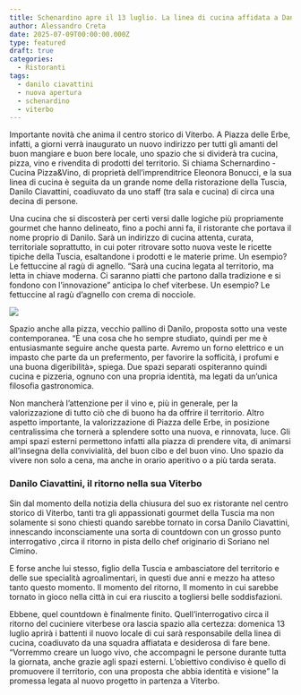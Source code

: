 ```yaml
---
title: Schenardino apre il 13 luglio. La linea di cucina affidata a Danilo Ciavattini
author: Alessandro Creta
date: 2025-07-09T00:00:00.000Z
type: featured
draft: true
categories:
  - Ristoranti
tags:
  - danilo ciavattini
  - nuova apertura
  - schenardino
  - viterbo
---
```


Importante novità che anima il centro storico di Viterbo. A Piazza delle Erbe, infatti, a giorni verrà inaugurato un nuovo indirizzo per tutti gli amanti del buon mangiare e buon bere locale, uno spazio che si dividerà tra cucina, pizza, vino e rivendita di prodotti del territorio. Si chiama Schernardino - Cucina Pizza\&Vino, di proprietà dell’imprenditrice Eleonora Bonucci, e la sua linea di cucina è seguita da un grande nome della ristorazione della Tuscia, Danilo Ciavattini, coadiuvato da uno staff (tra sala e cucina) di circa una decina di persone. 

Una cucina che si discosterà per certi versi dalle logiche più propriamente gourmet che hanno delineato, fino a pochi anni fa, il ristorante che portava il nome proprio di Danilo. Sarà un indirizzo di cucina attenta, curata, territoriale soprattutto, in cui poter ritrovare sotto nuova veste le ricette tipiche della Tuscia, esaltandone i prodotti e le materie prime. Un esempio? Le fettuccine al ragù di agnello. “Sarà una cucina legata al territorio, ma letta in chiave moderna. Ci saranno piatti che partono dalla tradizione e si fondono con l’innovazione” anticipa lo chef viterbese. Un esempio? Le fettuccine al ragù d’agnello con crema di nocciole.

![](/images/schernardino.jpeg)

Spazio anche alla pizza, vecchio pallino di Danilo, proposta sotto una veste contemporanea. “È una cosa che ho sempre studiato, quindi per me è entusiasmante seguire anche questa parte. Avremo un forno elettrico e un impasto che parte da un prefermento, per favorire la sofficità, i profumi e una buona digeribilità», spiega. Due spazi separati ospiteranno quindi cucina e pizzeria, ognuno con una propria identità, ma legati da un’unica filosofia gastronomica.

Non mancherà l’attenzione per il vino e, più in generale, per la valorizzazione di tutto ciò che di buono ha da offrire il territorio.  Altro aspetto importante, la valorizzazione di Piazza delle Erbe, in posizione centralissima che tornerà a splendere sotto una nuova, e rinnovata, luce. Gli ampi spazi esterni permettono infatti alla piazza di prendere vita, di animarsi all’insegna della convivialità, del buon cibo e del buon vino. Uno spazio da vivere non solo a cena, ma anche in orario aperitivo o a più tarda serata. 

### Danilo Ciavattini, il ritorno nella sua Viterbo 

Sin dal momento della notizia della chiusura del suo ex ristorante nel centro storico di Viterbo, tanti tra gli appassionati gourmet della Tuscia ma non solamente si sono chiesti quando sarebbe tornato in corsa Danilo Ciavattini, innescando inconsciamente una sorta di countdown con un grosso punto interrogativo ,circa il ritorno in pista dello chef originario di Soriano nel Cimino.

E forse anche lui stesso, figlio della Tuscia e ambasciatore del territorio e delle sue specialità agroalimentari, in questi due anni e mezzo ha atteso tanto questo momento. Il momento del ritorno, Il momento in cui sarebbe tornato in gioco nella città in cui era riuscito a togliersi belle soddisfazioni. 

Ebbene, quel countdown è finalmente finito. Quell’interrogativo circa il ritorno del cuciniere viterbese ora lascia spazio alla certezza: domenica 13 luglio aprirà i battenti il nuovo locale di cui sarà responsabile della linea di cucina, coadiuvato da una squadra affiatata e desiderosa di fare bene. “Vorremmo creare un luogo vivo, che accompagni le persone durante tutta la giornata, anche grazie agli spazi esterni. L’obiettivo condiviso è quello di promuovere il territorio, con una proposta che abbia identità e visione” la promessa legata al nuovo progetto in partenza a Viterbo.
